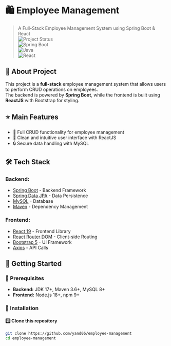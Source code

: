 # 🛍️ Employee Management
> A Full-Stack Employee Management System using Spring Boot & React  
![Project Status](https://img.shields.io/badge/status-active-success.svg)  
![Spring Boot](https://img.shields.io/badge/Spring%20Boot-3.5.0-brightgreen.svg)  
![Java](https://img.shields.io/badge/Java-17-orange.svg)  
![React](https://img.shields.io/badge/React-19-blue.svg)  

## 📖 About Project  
This project is a **full-stack** employee management system that allows users to perform CRUD operations on employees.  
The backend is powered by **Spring Boot**, while the frontend is built using **ReactJS** with Bootstrap for styling.  

## ⭐ Main Features  
- 📝 Full CRUD functionality for employee management  
- 🎨 Clean and intuitive user interface with ReactJS  
- 🔒 Secure data handling with MySQL  

## 🛠️ Tech Stack  
### Backend:
- [Spring Boot](https://spring.io/projects/spring-boot) - Backend Framework  
- [Spring Data JPA](https://spring.io/projects/spring-data-jpa) - Data Persistence  
- [MySQL](https://www.mysql.com/) - Database  
- [Maven](https://maven.apache.org/) - Dependency Management  

### Frontend:
- [React 19](https://react.dev/) - Frontend Library  
- [React Router DOM](https://reactrouter.com/) - Client-side Routing  
- [Bootstrap 5](https://getbootstrap.com/) - UI Framework  
- [Axios](https://axios-http.com/) - API Calls  

## 🏁 Getting Started  

### 🔧 Prerequisites  
- **Backend:** JDK 17+, Maven 3.6+, MySQL 8+  
- **Frontend:** Node.js 18+, npm 9+  

### 🚀 Installation  

#### 1️⃣ Clone this repository  
```bash
git clone https://github.com/yand06/employee-management
cd employee-management
